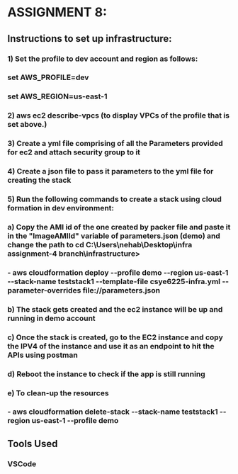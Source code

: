 <h1>ASSIGNMENT 8:</h1>

##  Instructions to set up infrastructure:

### 1) Set the profile to dev account and region as follows:
###    set AWS_PROFILE=dev
###    set AWS_REGION=us-east-1
### 2)  aws ec2 describe-vpcs (to display VPCs of the profile that is set above.)
### 3) Create a yml file comprising of all the Parameters provided for ec2 and attach security group to it
### 4) Create a json file to pass it parameters to the yml file for creating the stack
### 5) Run the following commands to create a stack using cloud formation in dev environment:

### a) Copy the AMI id of the one created by packer file and paste it in the "ImageAMIId" variable of parameters.json (demo) and change the path to cd C:\Users\nehab\Desktop\infra assignment-4 branch\infrastructure>
###    - aws cloudformation deploy --profile demo --region us-east-1 --stack-name teststack1 --template-file csye6225-infra.yml --parameter-overrides file://parameters.json

### b) The stack gets created and the ec2 instance will be up and running in demo account
### c) Once the stack is created, go to the EC2 instance and copy the IPV4 of the instance and use it as an endpoint to hit the APIs using postman
### d) Reboot the instance to check if the app is still running
### e) To clean-up the resources
###    - aws cloudformation delete-stack --stack-name teststack1 --region us-east-1 --profile demo

##  Tools Used
### VSCode
